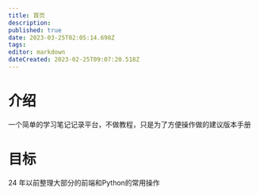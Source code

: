 ```yaml
---
title: 首页
description: 
published: true
date: 2023-03-25T02:05:14.698Z
tags: 
editor: markdown
dateCreated: 2023-02-25T09:07:20.518Z
---
```


# 介绍
一个简单的学习笔记记录平台，不做教程，只是为了方便操作做的建议版本手册

# 目标
24 年以前整理大部分的前端和Python的常用操作

